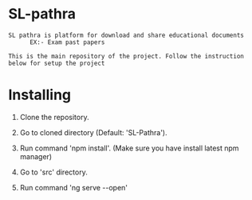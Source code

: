 # SL-pathra
    SL pathra is platform for download and share educational documents 
          EX:- Exam past papers
               
    This is the main repository of the project. Follow the instruction below for setup the project
    
# Installing

  1) Clone the repository.
     
  2) Go to cloned directory (Default: 'SL-Pathra').
  
  3) Run command 'npm install'. (Make sure you have install latest npm manager)
  
  4) Go to 'src' directory.
  
  5) Run command 'ng serve --open'
